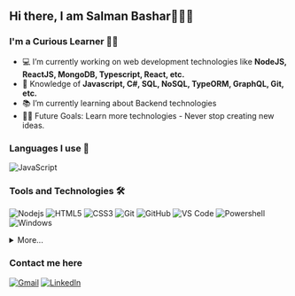 ## Hi there, I am Salman Bashar🙋🏻‍♂️


### I'm a Curious Learner 👨‍💻
- 💻 I’m currently working on web development technologies like **NodeJS, ReactJS, MongoDB, Typescript, React, etc.**
- :test_tube: Knowledge of **Javascript, C#, SQL, NoSQL, TypeORM, GraphQL, Git, etc.**
- 📚 I’m currently learning about Backend technologies
- 💪🏼 Future Goals: Learn more technologies - Never stop creating new ideas.


### Languages I use 📑

![JavaScript](https://img.shields.io/badge/-JavaScript-%23F7DF1C?style=flat-square&logo=javascript&logoColor=000000&labelColor=%23F7DF1C&color=%23FFCE5A)


### Tools and Technologies 🛠 

![Nodejs](https://img.shields.io/badge/-Nodejs-339933?style=flat-square&logo=Node.js&logoColor=ffffff)
![HTML5](https://img.shields.io/badge/-HTML5-%23E44D27?style=flat-square&logo=html5&logoColor=ffffff)
![CSS3](https://img.shields.io/badge/-CSS3-%231572B6?style=flat-square&logo=css3)
![Git](https://img.shields.io/badge/-Git-%23F05032?style=flat-square&logo=git&logoColor=%23ffffff)
![GitHub](https://img.shields.io/badge/-GitHub-181717?style=flat-square&logo=github)
![VS Code](http://img.shields.io/badge/-VS%20Code-007ACC?style=flat-square&logo=visual-studio-code&logoColor=ffffff)
![Powershell](http://img.shields.io/badge/-Powershell-5391FE?style=flat-square&logo=powershell&logoColor=ffffff)
![Windows](http://img.shields.io/badge/-Windows-0078D6?style=flat-square&logo=windows&logoColor=ffffff)


<details>
  <summary>More...</summary>
  <img src="https://github-readme-stats.vercel.app/api?username=Salman-Bashar&show_icons=true&count_private=true&theme=dark" />
</details>


### Contact me here

[![Gmail](https://img.shields.io/badge/-GMAIL-D14836?style=for-the-badge&logo=gmail&logoColor=white)](mailto:salmanbadhon@gmail.com)
[![LinkedIn](https://img.shields.io/badge/-LINKEDIN-0077B5?style=for-the-badge&logo=linkedin&logoColor=white)](https://www.linkedin.com/in/salman-bashar/)

